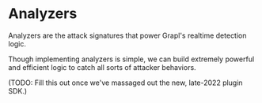 # Analyzers

Analyzers are the attack signatures that power Grapl's realtime detection logic.

Though implementing analyzers is simple, we can build extremely powerful and
efficient logic to catch all sorts of attacker behaviors.

(TODO: Fill this out once we've massaged out the new, late-2022 plugin SDK.)
